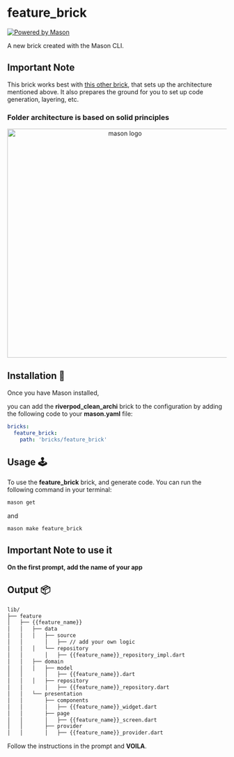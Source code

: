 # feature_brick

[![Powered by Mason](https://img.shields.io/endpoint?url=https%3A%2F%2Ftinyurl.com%2Fmason-badge)](https://github.com/felangel/mason)

A new brick created with the Mason CLI.

## Important Note

This brick works best with [this other brick](https://github.com/Olivier-plessis/mason_brick_solid_principles_riverpod/blob/main/bricks/riverpod_solid_principles_brick/README.md), that sets up the architecture mentioned above. It also prepares the ground for you to set up code generation, layering, etc.

### Folder architecture is based on solid principles

<p align="center">
<img src="https://miro.medium.com/v2/resize:fit:4800/format:webp/0*1w080Y72qaOdoC3W.png" height="525" alt="mason logo" />
</p>

## Installation 🚀

Once you have Mason installed,

you can add the **riverpod_clean_archi** brick to the configuration by adding the following code to your **mason.yaml** file:

``` yaml
bricks:
  feature_brick:
    path: 'bricks/feature_brick'
```

## Usage 🕹️

To use the **feature_brick** brick, and generate code. You can run the following command in your terminal:

``` sh
mason get
```

and

``` sh
mason make feature_brick
```

## Important Note to use it

**On the first prompt, add the name of your app**

## Output 📦

``` sh
lib/
├── feature
│   ├── {{feature_name}}
│   │   ├── data
│   │   │   ├── source
│   │       │   ├── // add your own logic
│   │   │   └── repository
│   │       │   ├── {{feature_name}}_repository_impl.dart
│   │   ├── domain
│   │   │   ├── model
│   │       │   ├── {{feature_name}}.dart
│   │   │   ├── repository
│   │       │   ├── {{feature_name}}_repository.dart
│   │   └── presentation
│   │       ├── components
│   │       │   ├── {{feature_name}}_widget.dart
│   │       ├── page
│   │       │   ├── {{feature_name}}_screen.dart
│   │       ├── provider
│   │       │   ├── {{feature_name}}_provider.dart
 ```

Follow the instructions in the prompt and **VOILA**.
